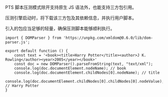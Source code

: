 PTS 脚本压测模式除开支持原生 JS 语法外，也能支持三方包引用。

压测引擎启动时，将下载该三方包及其依赖信息，并执行用户脚本。

引入的包应当足够的轻量，确保压测脚本能够顺利执行。

```
import { DOMParser } from 'https://unpkg.com/xmldom@0.6.0/lib/dom-parser.js';

export default function () {
    const text = '<book><title>Harry Potter</title><author>J K. Rowling</author><year>2005</year></book>'
    const doc = new DOMParser().parseFromString(text, "text/xml");
    console.log(doc.documentElement.nodeName); // book
    console.log(doc.documentElement.childNodes[0].nodeName); // title
    console.log(doc.documentElement.childNodes[0].childNodes[0].nodeValue); // Harry Potter
}
```

